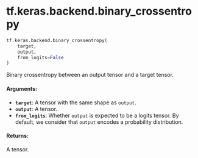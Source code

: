 <div itemscope itemtype="http://developers.google.com/ReferenceObject">
<meta itemprop="name" content="tf.keras.backend.binary_crossentropy" />
<meta itemprop="path" content="Stable" />
</div>

# tf.keras.backend.binary_crossentropy

``` python
tf.keras.backend.binary_crossentropy(
    target,
    output,
    from_logits=False
)
```

Binary crossentropy between an output tensor and a target tensor.

#### Arguments:

* <b>`target`</b>: A tensor with the same shape as `output`.
* <b>`output`</b>: A tensor.
* <b>`from_logits`</b>: Whether `output` is expected to be a logits tensor.
        By default, we consider that `output`
        encodes a probability distribution.


#### Returns:

A tensor.
